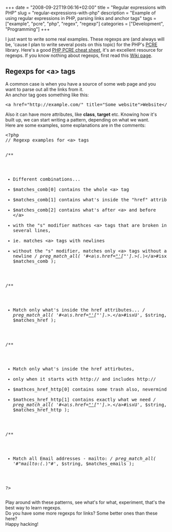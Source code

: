 +++
date = "2008-09-22T19:06:16+02:00"
title = "Regular expressions with PHP"
slug = "regular-expressions-with-php"
description = "Example of using regular expressions in PHP, parsing links and anchor tags"
tags = ["example", "pcre", "php", "regex", "regexp"]
categories = ["Development", "Programming"]
+++
<p>I just want to write some real examples. These regexps are (and always will be, 'cause I plan to write several posts on this topic) for the PHP's <a href="http://www.php.net/manual/en/book.pcre.php" target="_blank">PCRE</a> library. Here's a good <a href="http://www.phpguru.org/downloads/PCRE%20Cheat%20Sheet/PHP%20PCRE%20Cheat%20Sheet.pdf" target="_blank">PHP PCRE cheat sheet</a>, it's an excellent resource for regexps. If you know nothing about regexps, first read this <a href="http://en.wikipedia.org/wiki/Regular_expression">Wiki page</a>.</p>
<h2>Regexps for &lt;a&gt; tags</h2>
<p>A common case is when you have a source of some web page and you want to parse out all the links from it.<br />
An anchor tag goes something like this:</p>
<pre name="code" class="php">
&lt;a href="http://example.com/" title="Some website"&gt;Website&lt;/a&gt;
</pre>
<p>Also it can have more attributes, like <b>class</b>, <b>target</b> etc. Knowing how it's built up, we can start writing a pattern, depending on what we want.<br />
Here are some examples, some explanations are in the comments:</p>
<pre name="code" class="php">
&lt;?php
// Regexp examples for &lt;a&gt; tags

/**
* Different combinations...
* $matches_comb[0] contains the whole &lt;a&gt; tag
* $matches_comb[1] contains what's inside the "href" attribute
* $matches_comb[2] contains what's after &lt;a&gt; and before &lt;/a&gt;
* with the "s" modifier mathces &lt;a&gt; tags that are broken in several lines,
* ie. matches &lt;a&gt; tags with newlines
* without the "s" modifier, matches only &lt;a&gt; tags without a newline
*/
preg_match_all(
    '#&lt;a\s.*href=["\'](.*)["\'].*&gt;(.*)&lt;/a&gt;#isxU',
    $string,
    $matches_comb
);

/**
* Match only what's inside the href attributes...
*/
preg_match_all(
    '#&lt;a\s.*href=["\'](.*)["\'].*&gt;.*&lt;/a&gt;#isxU',
    $string,
    $matches_href
);

/**
* Match only what's inside the href attirbutes,
* only when it starts with http:// and includes http://
* $mathces_href_http[0] contains some trash also, nevermind,
* $mathces_href_http[1] contains exactly what we need
*/
preg_match_all(
    '#&lt;a\s.*href=["\'](http://.*)["\'].*&gt;.*&lt;/a&gt;#isxU',
    $string,
    $matches_href_http
);

/**
* Match all Email addresses - mailto:
*/
preg_match_all(
    '#"mailto:(.*)"#',
    $string,
    $matches_emails
);

?&gt;
</pre>
<p>Play around with these patterns, see what's for what, experiment, that's the best way to learn regexps.<br />
Do you have some more regexps for links? Some better ones than these here?<br />
Happy hacking!</p>
